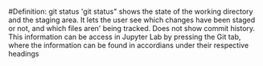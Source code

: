 #Definition: git status
'git status" shows the state of the working directory and the staging area. It lets the user see which changes have been staged or not, and which files aren' being tracked. Does not show commit history.
This information can be access in Jupyter Lab by pressing the Git tab, where the information can be found in accordians under their respective headings